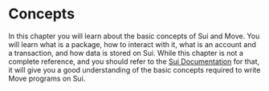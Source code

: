 # Concepts

In this chapter you will learn about the basic concepts of Sui and Move. You will learn what is a package, how to interact with it, what is an account and a transaction, and how data is stored on Sui. While this chapter is not a complete reference, and you should refer to the [Sui Documentation](https://docs.sui.io) for that, it will give you a good understanding of the basic concepts required to write Move programs on Sui.
